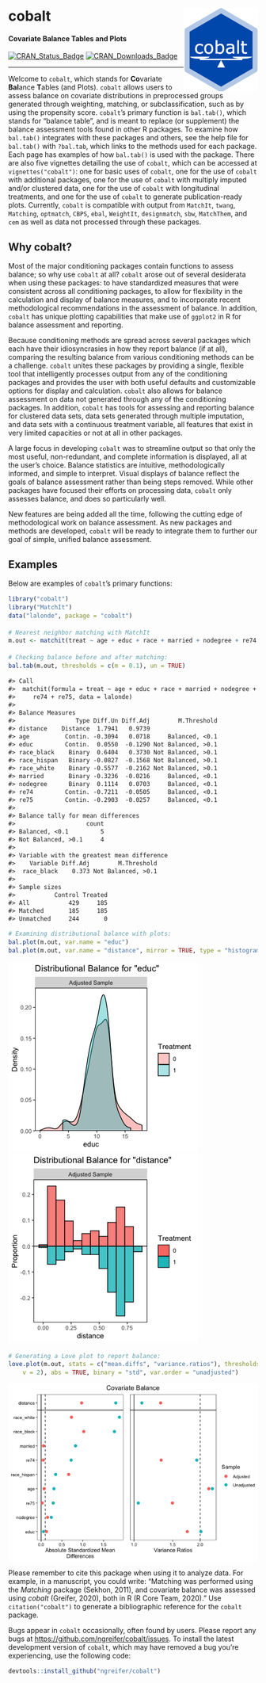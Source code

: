 
<!-- README.md is generated from README.Rmd. Please edit that file -->

# cobalt <img src="man/figures/logo.png" align="right" width="150"/>

#### Covariate Balance Tables and Plots

[![CRAN\_Status\_Badge](https://img.shields.io/cran/v/cobalt?color=%230047ab)](https://cran.r-project.org/package=cobalt)
[![CRAN\_Downloads\_Badge](http://cranlogs.r-pkg.org/badges/cobalt?color=%230047ab)](https://cran.r-project.org/package=cobalt)

-----

Welcome to `cobalt`, which stands for **Co**variate **Bal**ance
**T**ables (and Plots). `cobalt` allows users to assess balance on
covariate distributions in preprocessed groups generated through
weighting, matching, or subclassification, such as by using the
propensity score. `cobalt`’s primary function is `bal.tab()`, which
stands for “balance table”, and is meant to replace (or supplement) the
balance assessment tools found in other R packages. To examine how
`bal.tab()` integrates with these packages and others, see the help file
for `bal.tab()` with `?bal.tab`, which links to the methods used for
each package. Each page has examples of how `bal.tab()` is used with the
package. There are also five vignettes detailing the use of `cobalt`,
which can be accessed at `vignettes("cobalt")`: one for basic uses of
`cobalt`, one for the use of `cobalt` with additional packages, one for
the use of `cobalt` with multiply imputed and/or clustered data, one for
the use of `cobalt` with longitudinal treatments, and one for the use of
`cobalt` to generate publication-ready plots. Currently, `cobalt` is
compatible with output from `MatchIt`, `twang`, `Matching`, `optmatch`,
`CBPS`, `ebal`, `WeightIt`, `designmatch`, `sbw`, `MatchThem`, and `cem`
as well as data not processed through these packages.

## Why cobalt?

Most of the major conditioning packages contain functions to assess
balance; so why use `cobalt` at all? `cobalt` arose out of several
desiderata when using these packages: to have standardized measures that
were consistent across all conditioning packages, to allow for
flexibility in the calculation and display of balance measures, and to
incorporate recent methodological recommendations in the assessment of
balance. In addition, `cobalt` has unique plotting capabilities that
make use of `ggplot2` in R for balance assessment and reporting.

Because conditioning methods are spread across several packages which
each have their idiosyncrasies in how they report balance (if at all),
comparing the resulting balance from various conditioning methods can be
a challenge. `cobalt` unites these packages by providing a single,
flexible tool that intelligently processes output from any of the
conditioning packages and provides the user with both useful defaults
and customizable options for display and calculation. `cobalt` also
allows for balance assessment on data not generated through any of the
conditioning packages. In addition, `cobalt` has tools for assessing and
reporting balance for clustered data sets, data sets generated through
multiple imputation, and data sets with a continuous treatment variable,
all features that exist in very limited capacities or not at all in
other packages.

A large focus in developing `cobalt` was to streamline output so that
only the most useful, non-redundant, and complete information is
displayed, all at the user’s choice. Balance statistics are intuitive,
methodologically informed, and simple to interpret. Visual displays of
balance reflect the goals of balance assessment rather than being steps
removed. While other packages have focused their efforts on processing
data, `cobalt` only assesses balance, and does so particularly well.

New features are being added all the time, following the cutting edge of
methodological work on balance assessment. As new packages and methods
are developed, `cobalt` will be ready to integrate them to further our
goal of simple, unified balance assessment.

## Examples

Below are examples of `cobalt`’s primary functions:

``` r
library("cobalt")
library("MatchIt")
data("lalonde", package = "cobalt")

# Nearest neighbor matching with MatchIt
m.out <- matchit(treat ~ age + educ + race + married + nodegree + re74 + re75, data = lalonde)

# Checking balance before and after matching:
bal.tab(m.out, thresholds = c(m = 0.1), un = TRUE)
```

    #> Call
    #>  matchit(formula = treat ~ age + educ + race + married + nodegree + 
    #>     re74 + re75, data = lalonde)
    #> 
    #> Balance Measures
    #>                 Type Diff.Un Diff.Adj        M.Threshold
    #> distance    Distance  1.7941   0.9739                   
    #> age          Contin. -0.3094   0.0718     Balanced, <0.1
    #> educ         Contin.  0.0550  -0.1290 Not Balanced, >0.1
    #> race_black    Binary  0.6404   0.3730 Not Balanced, >0.1
    #> race_hispan   Binary -0.0827  -0.1568 Not Balanced, >0.1
    #> race_white    Binary -0.5577  -0.2162 Not Balanced, >0.1
    #> married       Binary -0.3236  -0.0216     Balanced, <0.1
    #> nodegree      Binary  0.1114   0.0703     Balanced, <0.1
    #> re74         Contin. -0.7211  -0.0505     Balanced, <0.1
    #> re75         Contin. -0.2903  -0.0257     Balanced, <0.1
    #> 
    #> Balance tally for mean differences
    #>                    count
    #> Balanced, <0.1         5
    #> Not Balanced, >0.1     4
    #> 
    #> Variable with the greatest mean difference
    #>    Variable Diff.Adj        M.Threshold
    #>  race_black    0.373 Not Balanced, >0.1
    #> 
    #> Sample sizes
    #>           Control Treated
    #> All           429     185
    #> Matched       185     185
    #> Unmatched     244       0

``` r
# Examining distributional balance with plots:
bal.plot(m.out, var.name = "educ")
bal.plot(m.out, var.name = "distance", mirror = TRUE, type = "histogram")
```

![](man/figures/README-unnamed-chunk-3-1.png)
![](man/figures/README-unnamed-chunk-3-2.png)

``` r
# Generating a Love plot to report balance:
love.plot(m.out, stats = c("mean.diffs", "variance.ratios"), thresholds = c(m = 0.1, 
    v = 2), abs = TRUE, binary = "std", var.order = "unadjusted")
```

<img src="man/figures/README-unnamed-chunk-4-1.png" style="display: block; margin: auto;" />

Please remember to cite this package when using it to analyze data. For
example, in a manuscript, you could write: “Matching was performed using
the *Matching* package (Sekhon, 2011), and covariate balance was
assessed using *cobalt* (Greifer, 2020), both in R (R Core Team, 2020).”
Use `citation("cobalt")` to generate a bibliographic reference for the
`cobalt` package.

Bugs appear in `cobalt` occasionally, often found by users. Please
report any bugs at <https://github.com/ngreifer/cobalt/issues>. To
install the latest development version of `cobalt`, which may have
removed a bug you’re experiencing, use the following code:

``` r
devtools::install_github("ngreifer/cobalt")
```
